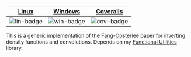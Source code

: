 
| [Linux][lin-link] | [Windows][win-link] | [Coveralls][cov-link] |
| :---------------: | :-----------------: | :-------------------: |
| ![lin-badge]      | ![win-badge]        | ![cov-badge]          |

[lin-badge]: https://travis-ci.org/phillyfan1138/FangOost.svg?branch=master "Travis build status"
[lin-link]:  https://travis-ci.org/phillyfan1138/FangOost "Travis build status"
[win-badge]: https://ci.appveyor.com/api/projects/status/767nlo0xuw4pinj8?svg=true "AppVeyor build status"
[win-link]:  https://ci.appveyor.com/project/phillyfan1138/fangoost "AppVeyor build status"
[cov-badge]: https://codecov.io/gh/phillyfan1138/FangOost/branch/master/graph/badge.svg
[cov-link]:  https://codecov.io/gh/phillyfan1138/FangOost

This is a generic implementation of the [Fang-Oosterlee](http://ta.twi.tudelft.nl/mf/users/oosterle/oosterlee/COS.pdf) paper for inverting density functions and convolutions.  Depends on my [Functional Utilities](https://github.com/phillyfan1138/FunctionalUtilities) library.